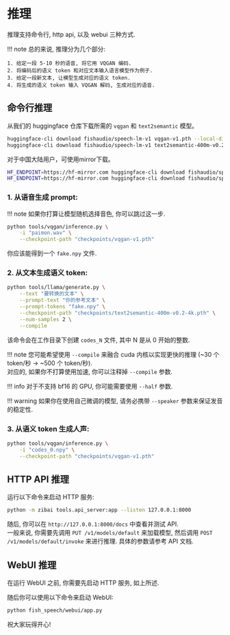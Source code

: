 # 推理

推理支持命令行, http api, 以及 webui 三种方式.  

!!! note
    总的来说, 推理分为几个部分:  

    1. 给定一段 5-10 秒的语音, 将它用 VQGAN 编码.  
    2. 将编码后的语义 token 和对应文本输入语言模型作为例子.  
    3. 给定一段新文本, 让模型生成对应的语义 token.  
    4. 将生成的语义 token 输入 VQGAN 解码, 生成对应的语音.  

## 命令行推理

从我们的 huggingface 仓库下载所需的 `vqgan` 和 `text2semantic` 模型。
    
```bash
huggingface-cli download fishaudio/speech-lm-v1 vqgan-v1.pth --local-dir checkpoints
huggingface-cli download fishaudio/speech-lm-v1 text2semantic-400m-v0.2-4k.pth --local-dir checkpoints
```
对于中国大陆用户，可使用mirror下载。
```bash
HF_ENDPOINT=https://hf-mirror.com huggingface-cli download fishaudio/speech-lm-v1 vqgan-v1.pth --local-dir checkpoints
HF_ENDPOINT=https://hf-mirror.com huggingface-cli download fishaudio/speech-lm-v1 text2semantic-400m-v0.2-4k.pth --local-dir checkpoints
```

### 1. 从语音生成 prompt: 

!!! note
    如果你打算让模型随机选择音色, 你可以跳过这一步.

```bash
python tools/vqgan/inference.py \
    -i "paimon.wav" \
    --checkpoint-path "checkpoints/vqgan-v1.pth"
```
你应该能得到一个 `fake.npy` 文件.

### 2. 从文本生成语义 token: 
```bash
python tools/llama/generate.py \
    --text "要转换的文本" \
    --prompt-text "你的参考文本" \
    --prompt-tokens "fake.npy" \
    --checkpoint-path "checkpoints/text2semantic-400m-v0.2-4k.pth" \
    --num-samples 2 \
    --compile
```

该命令会在工作目录下创建 `codes_N` 文件, 其中 N 是从 0 开始的整数.

!!! note
    您可能希望使用 `--compile` 来融合 cuda 内核以实现更快的推理 (~30 个 token/秒 -> ~500 个 token/秒).  
    对应的, 如果你不打算使用加速, 你可以注释掉 `--compile` 参数.

!!! info
    对于不支持 bf16 的 GPU, 你可能需要使用 `--half` 参数.

!!! warning
    如果你在使用自己微调的模型, 请务必携带 `--speaker` 参数来保证发音的稳定性.

### 3. 从语义 token 生成人声: 
```bash
python tools/vqgan/inference.py \
    -i "codes_0.npy" \
    --checkpoint-path "checkpoints/vqgan-v1.pth"
```

## HTTP API 推理

运行以下命令来启动 HTTP 服务:
```bash
python -m zibai tools.api_server:app --listen 127.0.0.1:8000
```

随后, 你可以在 `http://127.0.0.1:8000/docs` 中查看并测试 API.  
一般来说, 你需要先调用 `PUT /v1/models/default` 来加载模型, 然后调用 `POST /v1/models/default/invoke` 来进行推理. 具体的参数请参考 API 文档.


## WebUI 推理
在运行 WebUI 之前, 你需要先启动 HTTP 服务, 如上所述.

随后你可以使用以下命令来启动 WebUI:
```bash
python fish_speech/webui/app.py
```

祝大家玩得开心!

